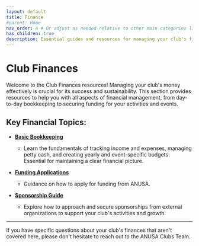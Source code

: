 ```yaml
---
layout: default
title: Finance
#parent: Home
nav_order: 4 # Or adjust as needed relative to other main categories like Club Ops, Events
has_children: true
description: Essential guides and resources for managing your club's finances, from bookkeeping and budgeting to applying for funding.
---
```


# Club Finances

Welcome to the Club Finances resources! Managing your club's money effectively is crucial for its success and sustainability. This section provides resources to help you with all aspects of financial management, from day-to-day bookkeeping to securing funding for your activities and events.

## Key Financial Topics:

*   **[Basic Bookkeeping](./basic-bookkeeping.md)**
    *   Learn the fundamentals of tracking income and expenses, managing petty cash, and creating yearly and event-specific budgets. Essential for maintaining a clear financial picture.

*   **[Funding Applications](./funding-applications.md)**
    *   Guidance on how to apply for funding from ANUSA.
    <!-- *(This page will need to be created or adapted from your previous `funding-guide.md`)* -->

*   **[Sponsorship Guide](./sponsorship-guide.md)**
    *   Explore how to approach and secure sponsorships from external organizations to support your club's activities and growth.
    <!-- *(This is a placeholder for a common resource you might want to create)* -->

---

If you have specific questions about your club's finances that aren't covered here, please don't hesitate to reach out to the ANUSA Clubs Team.
